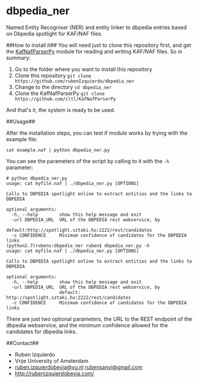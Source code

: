# dbpedia_ner
Named Entity Recogniser (NER) and entity linker to dbpedia entries based on Dbpedia spotlight for KAF/NAF files.

##How to install it##
You will need just to clone this repository first, and get the [KafNafParserPy](https://github.com/cltl/KafNafParserPy) module for reading and writing KAF/NAF files. So in summary:

1. Go to the folder where you want to install this repository
2. Clone this repository `git clone https://github.com/rubenIzquierdo/dbpedia_ner`
3. Change to the directory `cd dbpedia_ner`
4. Clone the KafNafParserPy `git clone https://github.com/cltl/KafNafParserPy`

And that's it, the system is ready to be used.


##Usage##

After the installation steps, you can test if module works by trying with the example file:
```shell
cat example.naf | python dbpedia_ner.py
```

You can see the parameters of the script by calling to it with the `-h` parameter:
```shell
# python dbpedia_ner.py 
usage: cat myfile.naf | ./dbpedia_ner.py [OPTIONS]

Calls to DBPEDIA spotlight online to extract entities and the links to DBPEDIA

optional arguments:
  -h, --help        show this help message and exit
  -url DBPEDIA_URL  URL of the DBPEDIA rest webservice, by
                    default:http://spotlight.sztaki.hu:2222/rest/candidates
  -c CONFIDENCE     Minimum confidence of candidates for the DBPEDIA links
(python2.7)rubens:dbpedia_ner ruben$ dbpedia_ner.py -h
usage: cat myfile.naf | ./dbpedia_ner.py [OPTIONS]

Calls to DBPEDIA spotlight online to extract entities and the links to DBPEDIA

optional arguments:
  -h, --help        show this help message and exit
  -url DBPEDIA_URL  URL of the DBPEDIA rest webservice, by
                    default: http://spotlight.sztaki.hu:2222/rest/candidates
  -c CONFIDENCE     Minimum confidence of candidates for the DBPEDIA links
```

There are just two optional parameters, the URL to the REST endpoint of the dbpedia webservice, and the minimum confidence allowed for the candidates for dbpedia links.

##Contact##
* Ruben Izquierdo
* Vrije University of Amsterdam
* ruben.izquierdobevia@vu.nl  rubensanvi@gmail.com
* http://rubenizquierdobevia.com/